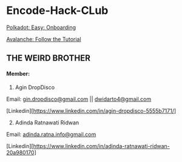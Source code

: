 # Encode-Hack-CLub 


[Polkadot: Easy: Onboarding](https://github.com/Agin-DropDisco/encode-hclub/tree/main/POLKADOT)

[Avalanche: Follow the Tutorial](https://github.com/Agin-DropDisco/encode-hclub/tree/main/AVALANCHE)

## THE WEIRD BROTHER

#### Member:

1. Agin DropDisco

Email: gin.dropdisco@gmail.com || dwidarto4@gmail.com

[Linkedin][https://www.linkedin.com/in/agin-dropdisco-5555b7171/]


2. Adinda Ratnawati Ridwan

Email: adinda.ratna.info@gmail.com

[Linkedin][https://www.linkedin.com/in/adinda-ratnawati-ridwan-20a980170]

